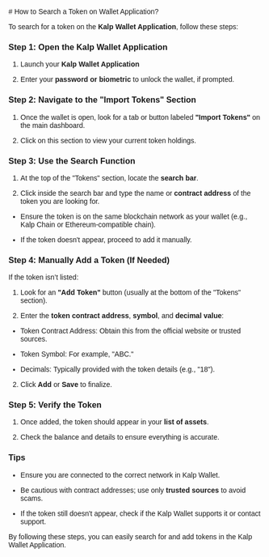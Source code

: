 <style>  body { font-family: "Source Sans 3", sans-serif!important; }</style>
<link href="https://fonts.googleapis.com/css2?family=Source+Sans+3:ital,wght@0,200..900;1,200..900&display=swap" rel="stylesheet">    
<link rel="stylesheet" href="https://fonts.googleapis.com/icon?family=Material+Icons">
# How to Search a Token on Wallet Application?

To search for a token on the **Kalp Wallet Application**, follow these steps:

### **Step 1: Open the Kalp Wallet Application**

1.  Launch your **Kalp Wallet Application**
    
2.  Enter your **password** **or biometric** to unlock the wallet, if prompted.
    

### **Step 2: Navigate to the "Import Tokens" Section**

1.  Once the wallet is open, look for a tab or button labeled **"Import Tokens"** on the main dashboard.
    
2.  Click on this section to view your current token holdings.
    

### **Step 3: Use the Search Function**

1.  At the top of the "Tokens" section, locate the **search bar**.
    
2.  Click inside the search bar and type the name or **contract address** of the token you are looking for.
    

-   Ensure the token is on the same blockchain network as your wallet (e.g., Kalp Chain or Ethereum-compatible chain).
    
-   If the token doesn't appear, proceed to add it manually.
    

### **Step 4: Manually Add a Token (If Needed)**

If the token isn’t listed:

1.  Look for an **"Add Token"** button (usually at the bottom of the "Tokens" section).
    
2.  Enter the **token contract address**, **symbol**, and **decimal value**:
    

-   Token Contract Address: Obtain this from the official website or trusted sources.
    
-   Token Symbol: For example, "ABC."
    
-   Decimals: Typically provided with the token details (e.g., "18").
    

2.  Click **Add** or **Save** to finalize.
    

### **Step 5: Verify the Token**

1.  Once added, the token should appear in your **list of assets**.
    
2.  Check the balance and details to ensure everything is accurate.
    

### **Tips**

-   Ensure you are connected to the correct network in Kalp Wallet.
    
-   Be cautious with contract addresses; use only **trusted sources** to avoid scams.
    
-   If the token still doesn't appear, check if the Kalp Wallet supports it or contact support.
    

By following these steps, you can easily search for and add tokens in the Kalp Wallet Application.